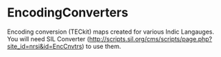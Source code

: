 EncodingConverters
=================

Encoding conversion (TECkit) maps created for various Indic Langauges. You will need SIL Converter (http://scripts.sil.org/cms/scripts/page.php?site_id=nrsi&id=EncCnvtrs) to use them.
